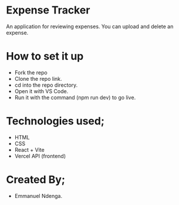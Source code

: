 # Expense Tracker
An application for reviewing expenses.
You can upload and delete an expense.


# How to set it up
- Fork the repo
- Clone the repo link.
- cd into the repo directory.
- Open it with VS Code.
- Run it with the command (npm run dev) to go live.

# Technologies used;
- HTML
- CSS
- React + Vite 
- Vercel API (frontend)

# Created By;
- Emmanuel Ndenga.
  
